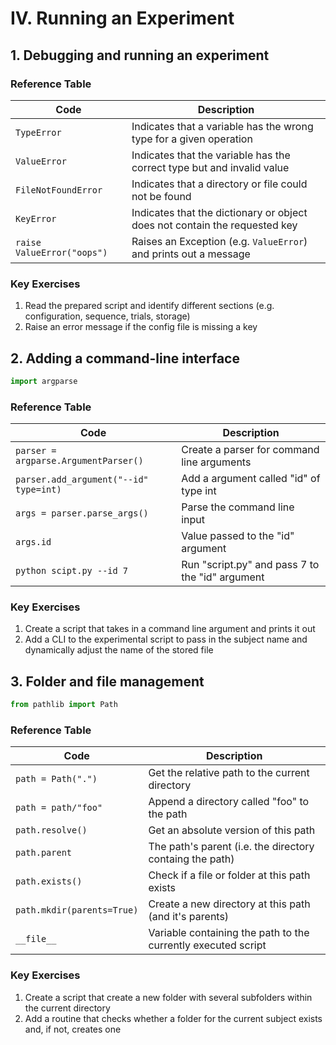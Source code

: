 # IV. Running an Experiment

## 1. Debugging and running an experiment

### Reference Table
| Code                       | Description                                                                |
| ---                        | ---                                                                        |
| `TypeError`                | Indicates that a variable has the wrong type for a given operation         |
| `ValueError`               | Indicates that the variable has the correct type but and invalid value     |
| `FileNotFoundError`        | Indicates that a directory or file could not be found                      |
| `KeyError`                 | Indicates that the dictionary or object does not contain the requested key |
| `raise ValueError("oops")` | Raises an Exception (e.g. `ValueError`) and prints out a message           |

### Key Exercises 
1. Read the prepared script and identify different sections (e.g. configuration, sequence, trials, storage)
2. Raise an error message if the config file is missing a key


## 2. Adding a command-line interface

```python
import argparse
```

### Reference Table
| Code                                   | Description                                     |
| ---                                    | ---                                             |
| `parser = argparse.ArgumentParser()`   | Create a parser for command line arguments      |
| `parser.add_argument("--id" type=int)` | Add a argument called "id" of type int          |
| `args = parser.parse_args()`           | Parse the command line input                    |
| `args.id`                              | Value passed to the "id" argument               |
| `python scipt.py --id 7`               | Run "script.py" and pass 7 to the "id" argument |

### Key Exercises 
1. Create a script that takes in a command line argument and prints it out
2. Add a CLI to the experimental script to pass in the subject name and dynamically adjust the name of the stored file

## 3. Folder and file management

```python
from pathlib import Path
```

### Reference Table
| Code                       | Description                                                   |
| ---                        | ---                                                           |
| `path = Path(".")`         | Get the relative path to the current directory                |
| `path = path/"foo"`        | Append a directory called "foo" to the path                   |
| `path.resolve()`           | Get an absolute version of this path                          |
| `path.parent`              | The path's parent (i.e. the directory containg the path)      |
| `path.exists()`            | Check if a file or folder at this path exists                 |
| `path.mkdir(parents=True)` | Create a new directory at this path (and it's parents)        |
| `__file__`                 | Variable containing the path to the currently executed script |

### Key Exercises
1. Create a script that create a new folder with several subfolders within the current directory
2. Add a routine that checks whether a folder for the current subject exists and, if not, creates one

 
